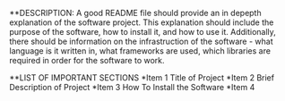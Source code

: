 **DESCRIPTION:
A good README file should provide an in depepth explanation of the software project. This explanation should include the purpose of the software, how to install it, and how to use it. Additionally, there should be information on the infrastruction of the software - what language is it written in, what frameworks are used, which libraries are required in order for the software to work. 

**LIST OF IMPORTANT SECTIONS
*Item 1 Title of Project
*Item 2 Brief Description of Project
*Item 3 How To Install the Software
*Item 4 